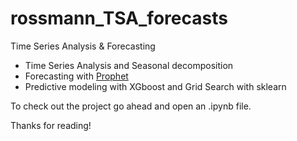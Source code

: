 # rossmann_TSA_forecasts

Time Series Analysis & Forecasting

- Time Series Analysis and Seasonal decomposition
- Forecasting with [Prophet](https://github.com/facebookincubator/prophet)
- Predictive modeling with XGboost and Grid Search with sklearn

To check out the project go ahead and open an .ipynb file.

Thanks for reading!
